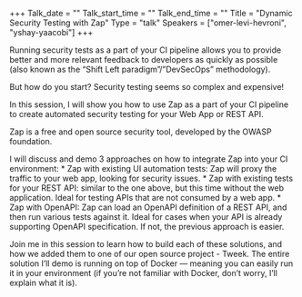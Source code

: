 +++
Talk_date = ""
Talk_start_time = ""
Talk_end_time = ""
Title = "Dynamic Security Testing with Zap"
Type = "talk"
Speakers = ["omer-levi-hevroni", "yshay-yaacobi"]
+++

Running security tests as a part of your CI pipeline allows you to provide better and more relevant feedback to developers as quickly as possible (also known as the “Shift Left paradigm”/”DevSecOps” methodology).

But how do you start? Security testing seems so complex and expensive!

In this session, I will show you how to use Zap as a part of your CI pipeline to create automated security testing for your Web App or REST API.

Zap is a free and open source security tool, developed by the OWASP foundation.

I will discuss and demo 3 approaches on how to integrate Zap into your CI environment: * Zap with existing UI automation tests: Zap will proxy the traffic to your web app, looking for security issues. * Zap with existing tests for your REST API: similar to the one above, but this time without the web application. Ideal for testing APIs that are not consumed by a web app. * Zap with OpenAPI: Zap can load an OpenAPI definition of a REST API, and then run various tests against it. Ideal for cases when your API is already supporting OpenAPI specification. If not, the previous approach is easier.

Join me in this session to learn how to build each of these solutions, and how we added them to one of our open source project - Tweek. The entire solution I’ll demo is running on top of Docker ― meaning you can easily run it in your environment (if you’re not familiar with Docker, don’t worry, I’ll explain what it is).
